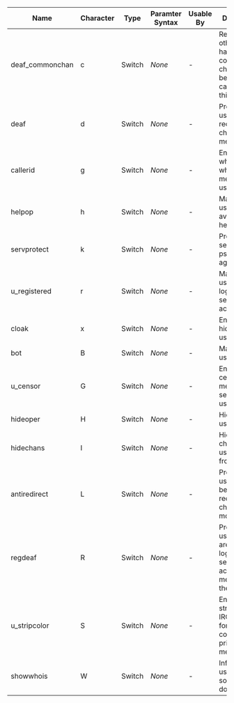 Name            | Character | Type   | Paramter Syntax | Usable By | Description                                                                       | Provided By
----------------|-----------|--------|-----------------|-----------|-----------------------------------------------------------------------------------|------------------------------------------------
deaf_commonchan | c         | Switch | *None*          | -         | Requires other users to have a common channel before they can message this user   | [commonchans](/2/modules/commonchans)
deaf            | d         | Switch | *None*          | -         | Prevents the user from receiving channel messages                                 | [deaf](/2/modules/deaf)
callerid        | g         | Switch | *None*          | -         | Enables whitelisting of who can message the user                                  | [callerid](/2/modules/callerid)
helpop          | h         | Switch | *None*          | -         | Marks the user as being available for help                                        | [helpop](/2/modules/helpop)
servprotect     | k         | Switch | *None*          | -         | Protects services pseudoclients against kicks                                     | [servprotect](/2/modules/servprotect)
u_registered    | r         | Switch | *None*          | -         | Marks the user as being logged into a services account                            | [services_account](/2/modules/services_account)
cloak           | x         | Switch | *None*          | -         | Enables hiding of the user                                                        | [cloaking](/2/modules/cloaking)
bot             | B         | Switch | *None*          | -         | Marks the user as a bot                                                           | [botmode](/2/modules/botmode)
u_censor        | G         | Switch | *None*          | -         | Enables censoring messages sent to the user                                       | [censor](/2/modules/censor)
hideoper        | H         | Switch | *None*          | -         | Hides the user                                                                    | [hideoper](/2/modules/hideoper)
hidechans       | I         | Switch | *None*          | -         | Hides the channels the user is in from their                                      | [hidechans](/2/modules/hidechans)
antiredirect    | L         | Switch | *None*          | -         | Prevents users from being redirected by channel mode                              | [redirect](/2/modules/redirect)
regdeaf         | R         | Switch | *None*          | -         | Prevents users who are not logged into a services account from messaging the user | [services_account](/2/modules/services_account)
u_stripcolor    | S         | Switch | *None*          | -         | Enables stripping of IRC formatting codes from private messages                   | [stripcolor](/2/modules/stripcolor)
showwhois       | W         | Switch | *None*          | -         | Informs the user when someone does a                                              | [showwhois](/2/modules/showwhois)
